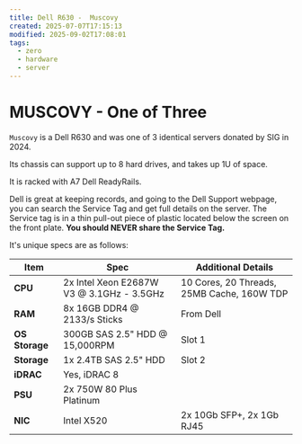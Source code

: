 ```yaml
---
title: Dell R630 -  Muscovy
created: 2025-07-07T17:15:13
modified: 2025-09-02T17:08:01
tags:
  - zero
  - hardware
  - server
---
```


# **MUSCOVY** - One of Three

`Muscovy` is a Dell R630 and was one of 3 identical servers donated by SIG in 2024.

Its chassis can support up to 8 hard drives, and takes up 1U of space.

It is racked with A7 Dell ReadyRails.

Dell is great at keeping records, and going to the Dell Support webpage, you can search the Service Tag and get full details on the server. The Service tag is in a thin pull-out piece of plastic located below the screen on the front plate. **You should NEVER share the Service Tag.**

It's unique specs are as follows:

| **Item**       | **Spec**                                  | **Additional Details**                     |
| -------------- | ----------------------------------------- | ------------------------------------------ |
| **CPU**        | 2x Intel Xeon E2687W V3 @ 3.1GHz - 3.5GHz | 10 Cores, 20 Threads, 25MB Cache, 160W TDP |
| **RAM**        | 8x 16GB DDR4 @ 2133/s Sticks              | From Dell                                  |
| **OS Storage** | 300GB SAS 2.5" HDD @ 15,000RPM            | Slot 1                                     |
| **Storage**    | 1x 2.4TB SAS 2.5" HDD                     | Slot 2                                     |
| **iDRAC**      | Yes, iDRAC 8                              |                                            |
| **PSU**        | 2x 750W 80 Plus Platinum                  |                                            |
| **NIC**        | Intel X520                                | 2x 10Gb SFP+, 2x 1Gb RJ45                  |
